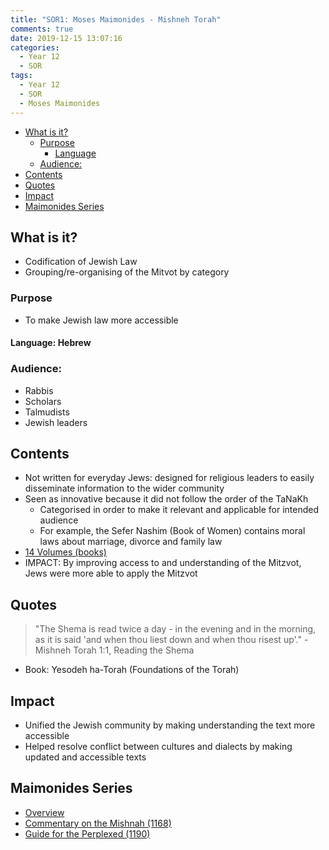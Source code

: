 ```yaml
---
title: "SOR1: Moses Maimonides - Mishneh Torah"
comments: true
date: 2019-12-15 13:07:16
categories:
  - Year 12
  - SOR
tags:
  - Year 12
  - SOR
  - Moses Maimonides
---
```

<!-- TOC -->

- [What is it?](#what-is-it)
  - [Purpose](#purpose)
    - [Language](#language-hebrew)
  - [Audience:](#audience)
- [Contents](#contents)
- [Quotes](#quotes)
- [Impact](#impact)
- [Maimonides Series](#maimonides-series)
<!-- /TOC -->
## What is it?
- Codification of Jewish Law
- Grouping/re-organising of the Mitvot by category
### Purpose
- To make Jewish law more accessible
#### Language: Hebrew
### Audience:
- Rabbis
- Scholars
- Talmudists
- Jewish leaders
## Contents
- Not written for everyday Jews: designed for religious leaders to easily disseminate information to the wider community
- Seen as innovative because it did not follow the order of the TaNaKh
  - Categorised in order to make it relevant and applicable for intended audience
  - For example, the Sefer Nashim (Book of Women) contains moral laws about marriage, divorce and family law
- [14 Volumes (books)](https://www.myjewishlearning.com/article/the-mishneh-torah/)
- IMPACT: By improving access to and understanding of the Mitzvot, Jews were more able to apply the Mitzvot

## Quotes

<blockquote> "The Shema is read twice a day -  in the evening and in the morning, as it is said 'and when thou liest down and when thou risest up'." - Mishneh Torah 1:1, Reading the Shema </blockquote>

- Book: Yesodeh ha-Torah (Foundations of the Torah)

## Impact
- Unified the Jewish community by making understanding the text more accessible
- Helped resolve conflict between cultures and dialects by making updated and accessible texts

## Maimonides Series
- [Overview](/moses-maimonides/)
- [Commentary on the Mishnah (1168)](/moses-commentary1/)
- [Guide for the Perplexed (1190)](/moses-commentary3/)
